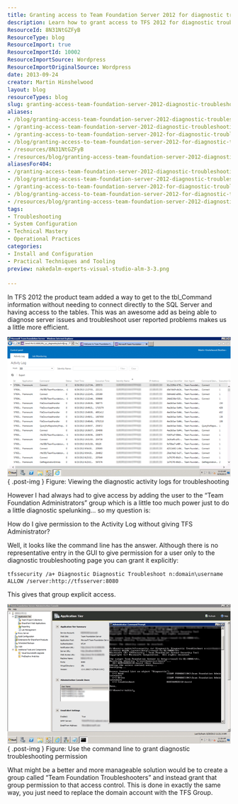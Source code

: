 ```yaml
---
title: Granting access to Team Foundation Server 2012 for diagnostic troubleshooting
description: Learn how to grant access to TFS 2012 for diagnostic troubleshooting without full admin rights. Enhance your efficiency with simple command line solutions!
ResourceId: 8N31NtGZFyB
ResourceType: blog
ResourceImport: true
ResourceImportId: 10002
ResourceImportSource: Wordpress
ResourceImportOriginalSource: Wordpress
date: 2013-09-24
creator: Martin Hinshelwood
layout: blog
resourceTypes: blog
slug: granting-access-team-foundation-server-2012-diagnostic-troubleshooting
aliases:
- /blog/granting-access-team-foundation-server-2012-diagnostic-troubleshooting
- /granting-access-team-foundation-server-2012-diagnostic-troubleshooting
- /granting-access-to-team-foundation-server-2012-for-diagnostic-troubleshooting
- /blog/granting-access-to-team-foundation-server-2012-for-diagnostic-troubleshooting
- /resources/8N31NtGZFyB
- /resources/blog/granting-access-team-foundation-server-2012-diagnostic-troubleshooting
aliasesFor404:
- /granting-access-team-foundation-server-2012-diagnostic-troubleshooting
- /blog/granting-access-team-foundation-server-2012-diagnostic-troubleshooting
- /granting-access-to-team-foundation-server-2012-for-diagnostic-troubleshooting
- /blog/granting-access-to-team-foundation-server-2012-for-diagnostic-troubleshooting
- /resources/blog/granting-access-team-foundation-server-2012-diagnostic-troubleshooting
tags:
- Troubleshooting
- System Configuration
- Technical Mastery
- Operational Practices
categories:
- Install and Configuration
- Practical Techniques and Tooling
preview: nakedalm-experts-visual-studio-alm-3-3.png

---
```

In TFS 2012 the product team added a way to get to the tbl_Command information without needing to connect directly to the SQL Server and having access to the tables. This was an awesome add as being able to diagnose server issues and troubleshoot user reported problems makes us a little more efficient.

![image](images/image11-1-1.png "image")  
{ .post-img }
Figure: Viewing the diagnostic activity logs for troubleshooting

However I had always had to give access by adding the user to the “Team Foundation Administrators” group which is a little too much power just to do a little diagnostic spelunking… so my question is:

How do I give permission to the Activity Log without giving TFS Administrator?

Well, it looks like the command line has the answer. Although there is no representative entry in the GUI to give permission for a user only to the diagnostic troubleshooting page you can grant it explicitly:

```
tfssecurity /a+ Diagnostic Diagnostic Troubleshoot n:domain\username ALLOW /server:http://tfsserver:8080

```

This gives that group explicit access.

![image](images/image12-2-2.png "image")  
{ .post-img }
Figure: Use the command line to grant diagnostic troubleshooting permission

What might be a better and more manageable solution would be to create a group called “Team Foundation Troubleshooters” and instead grant that group permission to that access control. This is done in exactly the same way, you just need to replace the domain account with the TFS Group.
